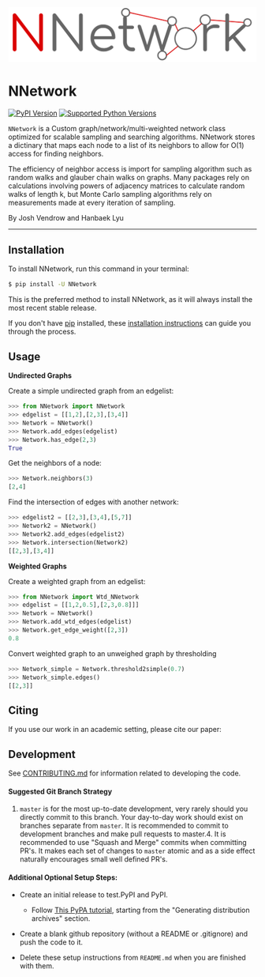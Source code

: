 <p align="center">
<img width="700" src="https://github.com/HanbaekLyu/NNetwork/blob/master/nnetwork_logo.png?raw=true" alt="logo">
</p>

# NNetwork

[![PyPI Version](https://img.shields.io/pypi/v/NNetwork.svg)](https://pypi.org/project/NNetwork/)
[![Supported Python Versions](https://img.shields.io/pypi/pyversions/NNetwork.svg)](https://pypi.org/project/NNetwork/)

`NNetwork` is a Custom graph/network/multi-weighted network class optimized for scalable sampling and searching algorithms. NNetwork stores a dictinary that maps each node to a list of its neighbors to allow for O(1) access for finding neighbors. 

The efficiency of neighbor access is import for sampling algorithm such as random walks and glauber chain walks on graphs. Many packages rely on calculations involving powers of adjacency matrices to calculate random walks of length k, but Monte Carlo sampling algorithms rely on measurements made at every iteration of sampling. 

By Josh Vendrow and Hanbaek Lyu

---

## Installation

To install NNetwork, run this command in your terminal:

```bash
$ pip install -U NNetwork
```

This is the preferred method to install NNetwork, as it will always install the most recent stable release.

If you don't have [pip](https://pip.pypa.io) installed, these [installation instructions](http://docs.python-guide.org/en/latest/starting/installation/) can guide
you through the process.

## Usage

**Undirected Graphs**

Create a simple undirected graph from an edgelist:
```python
>>> from NNetwork import NNetwork
>>> edgelist = [[1,2],[2,3],[3,4]]
>>> Network = NNetwork()
>>> Network.add_edges(edgelist)
>>> Network.has_edge(2,3)
True
```
Get the neighbors of a node:
```python
>>> Network.neighbors(3)
[2,4]
```

Find the intersection of edges with another network:
```python
>>> edgelist2 = [[2,3],[3,4],[5,7]]
>>> Network2 = NNetwork()
>>> Network2.add_edges(edgelist2)
>>> Network.intersection(Network2)
[[2,3],[3,4]]
```

**Weighted Graphs**

Create a weighted graph from an edgelist:
```python
>>> from NNetwork import Wtd_NNetwork
>>> edgelist = [[1,2,0.5],[2,3,0.8]]]
>>> Network = NNetwork()
>>> Network.add_wtd_edges(edgelist)
>>> Network.get_edge_weight([2,3])
0.8
```

Convert weighted graph to an unweighed graph by thresholding
```python
>>> Network_simple = Network.threshold2simple(0.7)
>>> Network_simple.edges()
[[2,3]]
```

## Citing
If you use our work in an academic setting, please cite our paper:



## Development
See [CONTRIBUTING.md](CONTRIBUTING.md) for information related to developing the code.

#### Suggested Git Branch Strategy
1. `master` is for the most up-to-date development, very rarely should you directly commit to this branch. Your day-to-day work should exist on branches separate from `master`. It is recommended to commit to development branches and make pull requests to master.4. It is recommended to use "Squash and Merge" commits when committing PR's. It makes each set of changes to `master`
atomic and as a side effect naturally encourages small well defined PR's.


#### Additional Optional Setup Steps:
* Create an initial release to test.PyPI and PyPI.
    * Follow [This PyPA tutorial](https://packaging.python.org/tutorials/packaging-projects/#generating-distribution-archives), starting from the "Generating distribution archives" section.

* Create a blank github repository (without a README or .gitignore) and push the code to it.

* Delete these setup instructions from `README.md` when you are finished with them.
